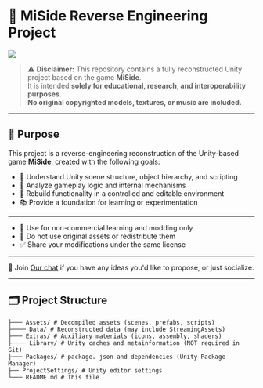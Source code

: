 # 🧩 MiSide Reverse Engineering Project

![]([https://example.com/your-image.jpg](https://static.wikia.nocookie.net/miside-ru/images/7/73/Logo-bg.png/revision/latest/scale-to-width-down/683?cb=20241214124554&path-prefix=ru))


> ⚠️ **Disclaimer:** This repository contains a fully reconstructed Unity project based on the game **MiSide**.  
> It is intended **solely for educational, research, and interoperability purposes**.  
> **No original copyrighted models, textures, or music are included.**

---

## 🎯 Purpose

This project is a reverse-engineering reconstruction of the Unity-based game **MiSide**, created with the following goals:

- 🧠 Understand Unity scene structure, object hierarchy, and scripting
- 🧪 Analyze gameplay logic and internal mechanisms
- 🔧 Rebuild functionality in a controlled and editable environment
- 📚 Provide a foundation for learning or experimentation

---

- 📌 Use for non-commercial learning and modding only
- 🚫 Do not use original assets or redistribute them
- ✅ Share your modifications under the same license

---

🧠 Join  [Our chat](https://t.me/ytf_cmn_chat) if you have any ideas you'd like to propose, or just socialize.

---

## 🗂️ Project Structure

```text
├─── Assets/ # Decompiled assets (scenes, prefabs, scripts)
├──── Data/ # Reconstructed data (may include StreamingAssets)
├─── Extras/ # Auxiliary materials (icons, assembly, shaders)
├──── Library/ # Unity caches and metainformation (NOT required in Git)
├─── Packages/ # package. json and dependencies (Unity Package Manager)
├── ProjectSettings/ # Unity editor settings
└─── README.md # This file

